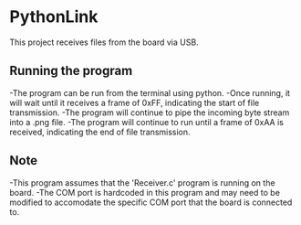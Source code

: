 ﻿# PythonLink

This project receives files from the board via USB.

## Running the program

-The program can be run from the terminal using python.
-Once running, it will wait until it receives a frame of 0xFF, indicating the start of file transmission.
-The program will continue to pipe the incoming byte stream into a .png file.
-The program will continue to run until a frame of 0xAA is received, indicating the end of file transmission.

## Note

-This program assumes that the 'Receiver.c' program is running on the board.
-The COM port is hardcoded in this program and may need to be modified to accomodate the specific COM port that the board is connected to.
